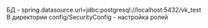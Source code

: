 БД - spring.datasource.url=jdbc:postgresql://localhost:5432/vk_test \
В директории config/SecurityConfig - настройка ролей

